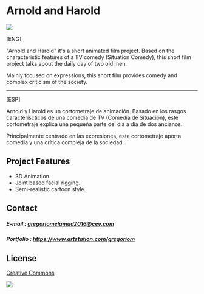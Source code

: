 # Arnold and Harold

![](https://github.com/hadoge/ArnoldHarold/blob/master/WikiResources/banner.png)

[ENG]

"Arnold and Harold" it's a short animated film project.
Based on the characteristic features of a TV comedy (Situation Comedy), this short film project talks about the daily day of two old men.

Mainly focused on expressions, this short film provides comedy and complex criticism of the society.

-------------------------------------------------------------

[ESP]

Arnold y Harold es un cortometraje de animación.
Basado en los rasgos caracteríscticos de una comedia de TV (Comedia de Situación), este cortometraje explica una pequeña parte del día a día de dos ancianos.

Principalmente centrado en las expresiones, este cortometraje aporta comedia y una crítica compleja de la sociedad.


## Project Features

- 3D Animation.
- Joint based facial rigging.
- Semi-realistic cartoon style.

## Contact

##### E-mail : gregoriomelamud2016@cev.com

##### Portfolio : https://www.artstation.com/gregoriom

## License

[Creative Commons](https://github.com/hadoge/ArnoldHarold/blob/master/LICENSE)

![](https://i.creativecommons.org/l/by-nc-sa/4.0/88x31.png)
